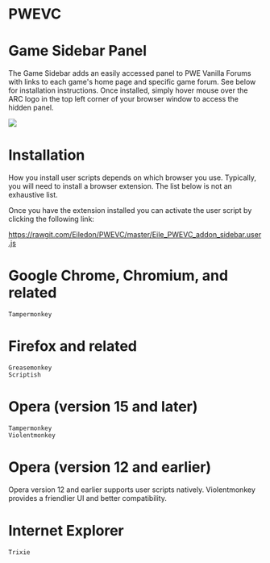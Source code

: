 # PWEVC
<h1>Game Sidebar Panel</h1>

The Game Sidebar adds an easily accessed panel to PWE Vanilla Forums with links to each game's home page and specific game forum. See below for installation instructions. Once installed, simply hover mouse over the ARC logo in the top left corner of your browser window to access the hidden panel.

<img src="https://rawgit.com/Eiledon/PWEVC/master/pwevc_gamepanel.jpg">


<h1>Installation</h1>

How you install user scripts depends on which browser you use. Typically, you will need to install a browser extension. The list below is not an exhaustive list.

Once you have the extension installed you can activate the user script by clicking the following link:

https://rawgit.com/Eiledon/PWEVC/master/Eile_PWEVC_addon_sidebar.user.js


<h1>Google Chrome, Chromium, and related</h1>

    Tampermonkey

<h1>Firefox and related</h1>

    Greasemonkey
    Scriptish

<h1>Opera (version 15 and later)</h1>

    Tampermonkey
    Violentmonkey

<h1>Opera (version 12 and earlier)</h1>

Opera version 12 and earlier supports user scripts natively. Violentmonkey provides a friendlier UI and better compatibility.

<h1>Internet Explorer</h1>

    Trixie


